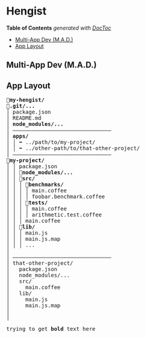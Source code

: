 
# Hengist


<!-- START doctoc generated TOC please keep comment here to allow auto update -->
<!-- DON'T EDIT THIS SECTION, INSTEAD RE-RUN doctoc TO UPDATE -->
**Table of Contents**  *generated with [DocToc](https://github.com/thlorenz/doctoc)*

- [Multi-App Dev (M.A.D.)](#multi-app-dev-mad)
- [App Layout](#app-layout)

<!-- END doctoc generated TOC please keep comment here to allow auto update -->



## Multi-App Dev (M.A.D.)

## App Layout



<pre>
📂<strong>my-hengist/</strong>
📂<strong>.git/...</strong>
│ package.json
│ README.md
│ <strong>node_modules/...</strong>
│ ———————————————————————————————
│ <strong>apps/</strong>
│ │ ➡ ../path/to/my-project/
│ │ ➡ ../other-path/to/that-other-project/
│ ———————————————————————————————
📂<strong>my-project/</strong>
│ │ package.json
│ │ 📂<strong>node_modules/...</strong>
│ │ 📂<strong>src/</strong>
│ │ │ 📂<strong>benchmarks/</strong>
│ │ │ │ main.coffee
│ │ │ │ foobar.benchmark.coffee
│ │ │ 📂<strong>tests/</strong>
│ │ │ │ main.coffee
│ │ │ │ arithmetic.test.coffee
│ │ │ main.coffee
│ │ 📂<strong>lib/</strong>
│ │ │ main.js
│ │ │ main.js.map
│ │ │ ...
│
│ ———————————————————————————————
│ that-other-project/
│   package.json
│   node_modules/...
│   src/
│     main.coffee
│   lib/
│     main.js
│     main.js.map
│
│
</pre>

<pre>trying to get <strong>bold</strong> text here</pre>

